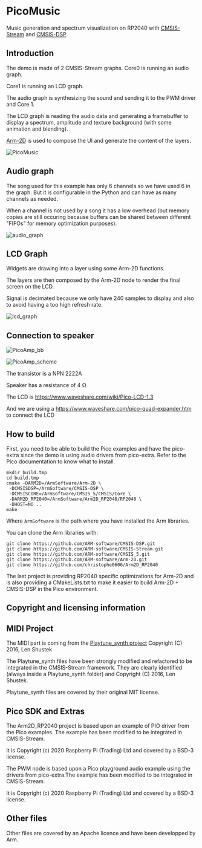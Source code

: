 # PicoMusic
Music generation and spectrum visualization on RP2040 with [CMSIS-Stream](https://github.com/ARM-software/CMSIS-Stream) and [CMSIS-DSP](https://github.com/ARM-software/CMSIS-DSP).

## Introduction

The demo is made of 2 CMSIS-Stream graphs. Core0 is running an audio graph.

Core1 is running an LCD graph.

The audio graph is synthesizing the sound and sending it to the PWM driver and Core 1.

The LCD graph is reading the audio data and generating a framebuffer to display a spectrum, amplitude and texture background (with some animation and blending).

[Arm-2D](https://github.com/ARM-software/Arm-2D) is used to compose the UI and generate the content of the layers.

![PicoMusic](Documentation/PicoMusic.jpg)



## Audio graph

The song used for this example has only 6 channels so we have used 6 in the graph. But it is configurable in the Python and can have as many channels as needed.

When a channel is not used by a song it has a low overhead (but memory copies are still occuring because buffers can be shared between different "FIFOs" for memory optimization purposes).



![audio_graph](Pictures/audio_graph.svg)

## LCD Graph

Widgets are drawing into a layer using some Arm-2D functions.

The layers are then composed by the Arm-2D node to render the final screen on the LCD.

Signal is decimated because we only have 240 samples to display and also to avoid having a too high refresh rate.

![lcd_graph](Pictures/lcd_graph.svg)

## Connection to speaker

![PicoAmp_bb](Documentation/PicoAmp_bb.png)

![PicoAmp_scheme](Documentation/PicoAmp_scheme.jpg)

The transistor is a NPN 2222A

Speaker has a resistance of 4 Ω

The LCD is https://www.waveshare.com/wiki/Pico-LCD-1.3

And we are using a https://www.waveshare.com/pico-quad-expander.htm to connect the LCD



## How to build

First, you need to be able to build the Pico examples and have the pico-extra since the demo is using audio drivers from pico-extra. Refer to the Pico documentation to know what to install.

```shell
mkdir build.tmp
cd build.tmp
cmake -DARM2D=/ArmSoftware/Arm-2D \
 -DCMSISDSP=/ArmSoftware/CMSIS-DSP \
 -DCMSISCORE=/ArmSoftware/CMSIS_5/CMSIS/Core \
 -DARM2D_RP2040=/ArmSoftware/Arm2D_RP2040/RP2040 \
 -DHOST=NO ..
make
```

Where `ArmSoftware` is the path where you have installed the Arm libraries.

You can clone the Arm libraries with:

```shell
git clone https://github.com/ARM-software/CMSIS-DSP.git
git clone https://github.com/ARM-software/CMSIS-Stream.git
git clone https://github.com/ARM-software/CMSIS_5.git
git clone https://github.com/ARM-software/Arm-2D.git
git clone https://github.com/christophe0606/Arm2D_RP2040
```

The last project is providing RP2040 specific optimizations for Arm-2D and is also providing a CMakeLists.txt to make it easier to build Arm-2D + CMSIS-DSP in the Pico environment.

## Copyright and licensing information

## MIDI Project

The MIDI part is coming from the [Playtune_synth 
   project](https://github.com/LenShustek/Playtune_synth) Copyright (C) 2016, Len Shustek

The Playtune_synth files have been strongly modified and refactored to be integrated in the CMSIS-Stream framework. They are clearly identified (always inside a Playtune_synth folder) and Copyright (C) 2016, Len Shustek.

Playtune_synth files are covered by their original MIT license. 

## Pico SDK and Extras

The Arm2D_RP2040 project is based upon an example of PIO driver from the Pico examples. The example has been modified to be integrated in CMSIS-Stream.

It is Copyright (c) 2020 Raspberry Pi (Trading) Ltd and covered by a BSD-3 license.

The PWM node is based upon a Pico playground audio example using the drivers from pico-extra.The example has been modified to be integrated in CMSIS-Stream.

It is Copyright (c) 2020 Raspberry Pi (Trading) Ltd and covered by a BSD-3 license.

## Other files

Other files are covered by an Apache licence and have been developped by Arm.

